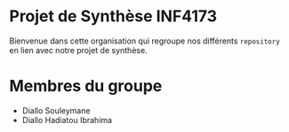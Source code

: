 # Projet de Synthèse INF4173
Bienvenue dans cette organisation qui regroupe nos différents `repository` en lien avec notre projet de synthèse.  

# Membres du groupe
- Diallo Souleymane
- Diallo Hadiatou Ibrahima

